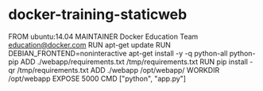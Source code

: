 # docker-training-staticweb

FROM ubuntu:14.04
MAINTAINER Docker Education Team <education@docker.com>
RUN apt-get update
RUN DEBIAN_FRONTEND=noninteractive apt-get install -y -q python-all python-pip
ADD ./webapp/requirements.txt /tmp/requirements.txt
RUN pip install -qr /tmp/requirements.txt
ADD ./webapp /opt/webapp/
WORKDIR /opt/webapp
EXPOSE 5000
CMD ["python", "app.py"]


